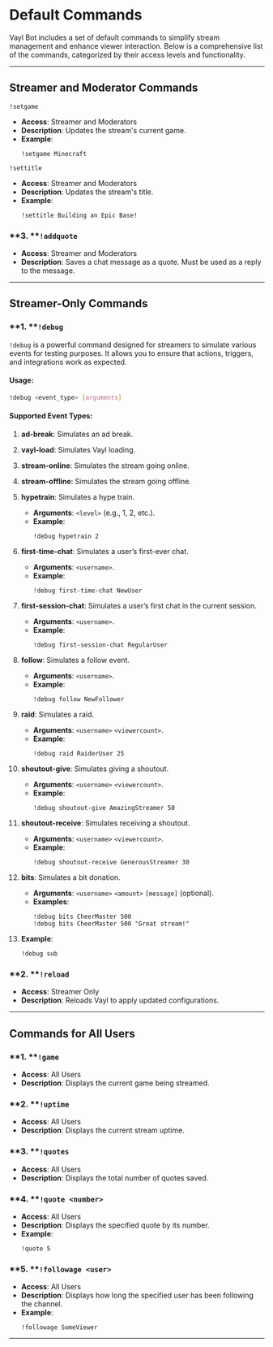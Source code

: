 # **Default Commands**

Vayl Bot includes a set of default commands to simplify stream management and enhance viewer interaction. Below is a comprehensive list of the commands, categorized by their access levels and functionality.

---

## **Streamer and Moderator Commands**

`!setgame`

- **Access**: Streamer and Moderators
- **Description**: Updates the stream's current game.
- **Example**:
  ```
  !setgame Minecraft
  ```

`!settitle`

- **Access**: Streamer and Moderators
- **Description**: Updates the stream's title.
- **Example**:
  ```
  !settitle Building an Epic Base!
  ```

### \*\*3. \*\***`!addquote`**

- **Access**: Streamer and Moderators
- **Description**: Saves a chat message as a quote. Must be used as a reply to the message.

---

## **Streamer-Only Commands**

### \*\*1. \*\***`!debug`**

`!debug` is a powerful command designed for streamers to simulate various events for testing purposes. It allows you to ensure that actions, triggers, and integrations work as expected.

#### **Usage**:

```bash
!debug <event_type> [arguments]
```

#### **Supported Event Types**:

1. **ad-break**: Simulates an ad break.


2. **vayl-load**: Simulates Vayl loading.


3. **stream-online**: Simulates the stream going online.


4. **stream-offline**: Simulates the stream going offline.


5. **hypetrain**: Simulates a hype train.

   - **Arguments**: `<level>` (e.g., 1, 2, etc.).
   - **Example**:
     ```
     !debug hypetrain 2
     ```

6. **first-time-chat**: Simulates a user’s first-ever chat.

   - **Arguments**: `<username>`.
   - **Example**:
     ```
     !debug first-time-chat NewUser
     ```

7. **first-session-chat**: Simulates a user’s first chat in the current session.

   - **Arguments**: `<username>`.
   - **Example**:
     ```
     !debug first-session-chat RegularUser
     ```

8. **follow**: Simulates a follow event.

   - **Arguments**: `<username>`.
   - **Example**:
     ```
     !debug follow NewFollower
     ```

9. **raid**: Simulates a raid.

   - **Arguments**: `<username>` `<viewercount>`.
   - **Example**:
     ```
     !debug raid RaiderUser 25
     ```

10. **shoutout-give**: Simulates giving a shoutout.

    - **Arguments**: `<username>` `<viewercount>`.
    - **Example**:
      ```
      !debug shoutout-give AmazingStreamer 50
      ```

11. **shoutout-receive**: Simulates receiving a shoutout.

    - **Arguments**: `<username>` `<viewercount>`.
    - **Example**:
      ```
      !debug shoutout-receive GenerousStreamer 30
      ```

12. **bits**: Simulates a bit donation.

    - **Arguments**: `<username>` `<amount>` `[message]` (optional).
    - **Examples**:
      ```
      !debug bits CheerMaster 500
      !debug bits CheerMaster 500 "Great stream!"
      ```

13. **Example**:

    ```
    !debug sub
    ```

### \*\*2. \*\***`!reload`**

- **Access**: Streamer Only
- **Description**: Reloads Vayl to apply updated configurations.

---

## **Commands for All Users**

### \*\*1. \*\***`!game`**

- **Access**: All Users
- **Description**: Displays the current game being streamed.

### \*\*2. \*\***`!uptime`**

- **Access**: All Users
- **Description**: Displays the current stream uptime.

### \*\*3. \*\***`!quotes`**

- **Access**: All Users
- **Description**: Displays the total number of quotes saved.

### \*\*4. \*\***`!quote <number>`**

- **Access**: All Users
- **Description**: Displays the specified quote by its number.
- **Example**:
  ```
  !quote 5
  ```

### \*\*5. \*\***`!followage <user>`**

- **Access**: All Users
- **Description**: Displays how long the specified user has been following the channel.
- **Example**:
  ```
  !followage SomeViewer
  ```

---
